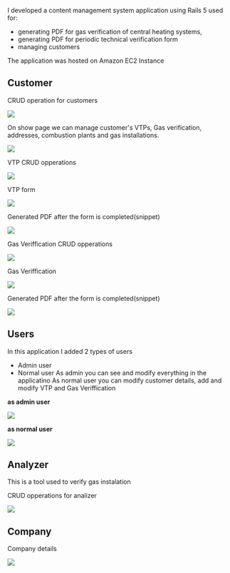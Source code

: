 I developed a content management system application using Rails 5 used for: 

* generating PDF for gas verification of central heating systems,
* generating PDF for periodic technical verification form
* managing customers

The application was hosted on Amazon EC2 Instance

## Customer

CRUD operation for customers

![](images/Customer.png)

On show page we can manage customer's VTPs, Gas verification, addresses, combustion plants and gas installations.

![](images/Customer-show.png)

VTP CRUD opperations

![](images/Customer-all-vtp.png)

VTP form

![](images/Customer-create-vtp.png)

Generated PDF after the form is completed(snippet)

![](images/VTP-pdf.png)

Gas Veriffication CRUD opperations

![](images/Customer-gas-v-show.png)

Gas Veriffication

![](images/Customer-gas-verification.png)

Generated PDF after the form is completed(snippet)

![](images/pdf-gas-v.png)

## Users

In this application I added 2 types of users
  * Admin user
  * Normal user
As admin you can see and modify everything in the applicatino
As normal user you can modify customer details, add and modify VTP and Gas Veriffication

**as admin user**

![](images/user.png)

**as normal user**

![](images/user-no.png)

## Analyzer

This is a tool used to verify gas instalation 

CRUD opperations for analizer

![](images/Analizer.png)

## Company

Company details 

![](images/Company.png)








